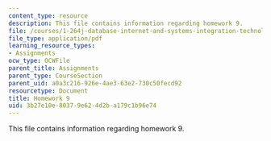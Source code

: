 ```yaml
---
content_type: resource
description: This file contains information regarding homework 9.
file: /courses/1-264j-database-internet-and-systems-integration-technologies-fall-2013/3b27e10e80379e624d2ba179c1b96e74_MIT1_264JF13_HW9.pdf
file_type: application/pdf
learning_resource_types:
- Assignments
ocw_type: OCWFile
parent_title: Assignments
parent_type: CourseSection
parent_uid: a0a3c216-926e-4ae3-63e2-730c50fecd92
resourcetype: Document
title: Homework 9
uid: 3b27e10e-8037-9e62-4d2b-a179c1b96e74
---
```

This file contains information regarding homework 9.